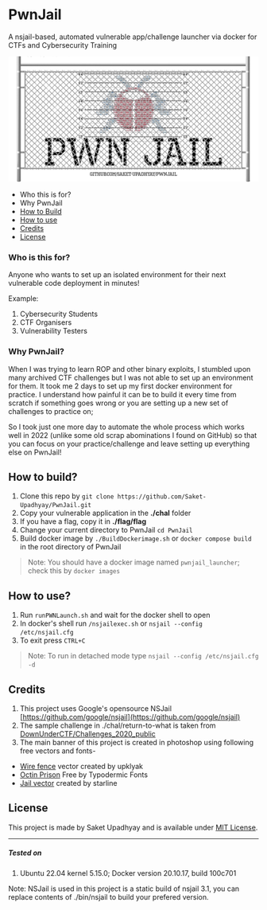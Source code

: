 # PwnJail
A nsjail-based, automated vulnerable app/challenge launcher via docker for CTFs and Cybersecurity Training

![](./.docs/pwnjail_banner.png)

* Who this is for?
* Why PwnJail
* [How to Build](README.md#how-to-build)
* [How to use](README.md#how-to-use)
* [Credits](README.md#credits)
* [License](README.md#license)


### Who is this for?
Anyone who wants to set up an isolated environment for their next vulnerable code deployment in minutes!

Example:
1. Cybersecurity Students
2. CTF Organisers
3. Vulnerability Testers


### Why PwnJail?
When I was trying to learn ROP and other binary exploits, I stumbled upon many archived CTF challenges but I was not able to set up an environment for them.
It took me 2 days to set up my first docker environment for practice. I understand how painful it can be to build it every time from scratch if something goes wrong or you are setting up a new set of challenges to practice on;

So I took just one more day to automate the whole process which works well in 2022 (unlike some old scrap abominations I found on GitHub) so that you can focus on your practice/challenge and leave setting up everything else on PwnJail!

## How to build?

1. Clone this repo by `git clone https://github.com/Saket-Upadhyay/PwnJail.git`
2. Copy your vulnerable application in the **./chal** folder
3. If you have a flag, copy it in **./flag/flag**
4. Change your current directory to PwnJail `cd PwnJail`
5. Build docker image by `./BuildDockerimage.sh` or `docker compose build` in the root directory of PwnJail

> Note: You should have a docker image named `pwnjail_launcher`; check this by `docker images`

## How to use?
1. Run `runPWNLaunch.sh` and wait for the docker shell to open
2. In docker's shell run `/nsjailexec.sh` or `nsjail --config /etc/nsjail.cfg`
3. To exit press `CTRL+C`

> Note: To run in detached mode type `nsjail --config /etc/nsjail.cfg -d`


## Credits
1. This project uses Google's opensource NSJail [https://github.com/google/nsjail](https://github.com/google/nsjail)
2. The sample challenge in ./chal/return-to-what is taken from [DownUnderCTF/Challenges_2020_public](https://github.com/DownUnderCTF/Challenges_2020_public/tree/master/pwn/return-to-what)
3. The main banner of this project is created in photoshop using following free vectors and fonts-
* [Wire fence](https://www.freepik.com/free-vector/grid-fence-with-barbed-wire_10385677.htm) vector created by upklyak
* [Octin Prison](https://typodermicfonts.com/octin-prison/) Free by Typodermic Fonts
* [Jail vector](https://www.freepik.com/free-vector/chriminal-height-mugshot-lines-police-verification_10317724.htm) created by starline

## License

This project is made by Saket Upadhyay and is available under [MIT License](https://github.com/Saket-Upadhyay/PwnJail/blob/main/LICENSE).

---
##### Tested on
1. Ubuntu 22.04 kernel 5.15.0; Docker version 20.10.17, build 100c701

Note: NSJail is used in this project is a static build of nsjail 3.1, you can replace contents of ./bin/nsjail to build your prefered version.
